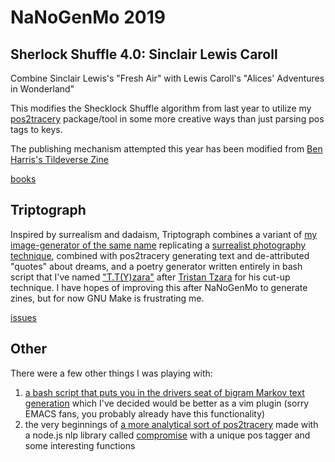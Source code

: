 NaNoGenMo 2019
==============


Sherlock Shuffle 4.0: Sinclair Lewis Caroll
------------


Combine Sinclair Lewis's "Fresh Air" with Lewis Caroll's "Alices' Adventures in Wonderland"

This modifies the Shecklock Shuffle algorithm from last year to utilize my
[pos2tracery][1] package/tool in some more creative ways than just parsing pos
tags to keys.

The publishing mechanism attempted this year has been modified from [Ben
Harris's Tildeverse Zine][2]

[books][3]


Triptograph
-------

Inspired by surrealism and dadaism, Triptograph combines a variant of [my
image-generator of the same name][4] replicating a [surrealist photography
technique][5], combined with pos2tracery generating text and de-attributed "quotes" about dreams, and a
poetry generator written entirely in bash script that I've named ["T.T(Y)zara"][6] after [Tristan Tzara][7] for his cut-up technique.
I have hopes of improving this after NaNoGenMo to generate zines, but for now GNU Make is frustrating me.

[issues][8]

Other
--------

There were a few other things I was playing with:

1. [a bash script that puts you in the drivers seat of bigram Markov text generation][9] which I've decided would be better as a vim plugin (sorry EMACS fans, you probably already have this functionality)
2. the very beginnings of [a more analytical sort of pos2tracery][10] made with a node.js nlp library called [compromise][11] with a unique pos tagger and some interesting functions

[1]: https://www.npmjs.com/package/pos2tracery
[2]: https://tildegit.org/tildeverse/zine/src/branch/master/Makefile
[3]: https://github.com/JKirchartz/NaNoGenMo/tree/master/2019/SinclairLewisCaroll/books/
[4]: https://triptograph.glitch.me/
[5]: https://en.wikipedia.org/wiki/Surrealist_techniques#Triptography
[6]: https://github.com/JKirchartz/NaNoGenMo/tree/master/2019/triptograph/TTYzara.sh
[7]: https://en.wikipedia.org/wiki/Tristan_Tzara
[8]: https://github.com/JKirchartz/NaNoGenMo/tree/master/2019/triptograph/dist/
[9]: https://github.com/JKirchartz/NaNoGenMo/tree/master/2019/BashBigramKeyboard/
[10]: https://github.com/JKirchartz/NaNoGenMo/tree/master/2019/metatagger
[11]: https://github.com/spencermountain/compromise
